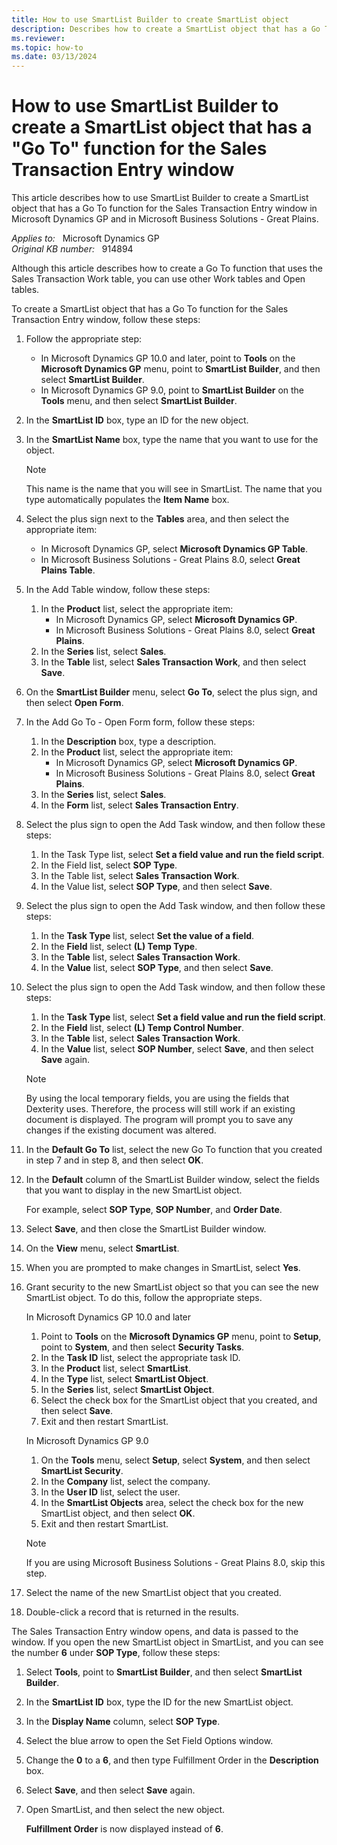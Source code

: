 ```yaml
---
title: How to use SmartList Builder to create SmartList object
description: Describes how to create a SmartList object that has a Go To function for the Sales Transaction Entry window in Microsoft Dynamics GP.
ms.reviewer: 
ms.topic: how-to
ms.date: 03/13/2024
---
```

# How to use SmartList Builder to create a SmartList object that has a "Go To" function for the Sales Transaction Entry window

This article describes how to use SmartList Builder to create a SmartList object that has a Go To function for the Sales Transaction Entry window in Microsoft Dynamics GP and in Microsoft Business Solutions - Great Plains.

_Applies to:_ &nbsp; Microsoft Dynamics GP  
_Original KB number:_ &nbsp; 914894

Although this article describes how to create a Go To function that uses the Sales Transaction Work table, you can use other Work tables and Open tables.

To create a SmartList object that has a Go To function for the Sales Transaction Entry window, follow these steps:

1. Follow the appropriate step:
   - In Microsoft Dynamics GP 10.0 and later, point to **Tools** on the **Microsoft Dynamics GP** menu, point to **SmartList Builder**, and then select **SmartList Builder**.
   - In Microsoft Dynamics GP 9.0, point to **SmartList Builder** on the **Tools** menu, and then select **SmartList Builder**.

2. In the **SmartList ID** box, type an ID for the new object.
3. In the **SmartList Name** box, type the name that you want to use for the object.

    > [!NOTE]
    > This name is the name that you will see in SmartList. The name that you type automatically populates the **Item Name** box.

4. Select the plus sign next to the **Tables** area, and then select the appropriate item:

   - In Microsoft Dynamics GP, select **Microsoft Dynamics GP Table**.
   - In Microsoft Business Solutions - Great Plains 8.0, select **Great Plains Table**.

5. In the Add Table window, follow these steps:
   1. In the **Product** list, select the appropriate item:
      - In Microsoft Dynamics GP, select **Microsoft Dynamics GP**.
      - In Microsoft Business Solutions - Great Plains 8.0, select **Great Plains**.
   2. In the **Series** list, select **Sales**.
   3. In the **Table** list, select **Sales Transaction Work**, and then select **Save**.

6. On the **SmartList Builder** menu, select **Go To**, select the plus sign, and then select **Open Form**.
7. In the Add Go To - Open Form form, follow these steps:
   1. In the **Description** box, type a description.
   2. In the **Product** list, select the appropriate item:
      - In Microsoft Dynamics GP, select **Microsoft Dynamics GP**.
      - In Microsoft Business Solutions - Great Plains 8.0, select **Great Plains**.
   3. In the **Series** list, select **Sales**.
   4. In the **Form** list, select **Sales Transaction Entry**.

8. Select the plus sign to open the Add Task window, and then follow these steps:
   1. In the Task Type list, select **Set a field value and run the field script**.
   2. In the Field list, select **SOP Type**.
   3. In the Table list, select **Sales Transaction Work**.
   4. In the Value list, select **SOP Type**, and then select **Save**.

9. Select the plus sign to open the Add Task window, and then follow these steps:
   1. In the **Task Type** list, select **Set the value of a field**.
   2. In the **Field** list, select **(L) Temp Type**.
   3. In the **Table** list, select **Sales Transaction Work**.
   4. In the **Value** list, select **SOP Type**, and then select **Save**.

10. Select the plus sign to open the Add Task window, and then follow these steps:
    1. In the **Task Type** list, select **Set a field value and run the field script**.
    2. In the **Field** list, select **(L) Temp Control Number**.
    3. In the **Table** list, select **Sales Transaction Work**.
    4. In the **Value** list, select **SOP Number**, select **Save**, and then select **Save**  again.

    > [!NOTE]
    > By using the local temporary fields, you are using the fields that Dexterity uses. Therefore, the process will still work if an existing document is displayed. The program will prompt you to save any changes if the existing document was altered.

11. In the **Default Go To** list, select the new Go To function that you created in step 7 and in step 8, and then select **OK**.
12. In the **Default** column of the SmartList Builder window, select the fields that you want to display in the new SmartList object.

    For example, select **SOP Type**, **SOP Number**, and **Order Date**.

13. Select **Save**, and then close the SmartList Builder window.
14. On the **View** menu, select **SmartList**.
15. When you are prompted to make changes in SmartList, select **Yes**.
16. Grant security to the new SmartList object so that you can see the new SmartList object. To do this, follow the appropriate steps.

    In Microsoft Dynamics GP 10.0 and later

    1. Point to **Tools** on the **Microsoft Dynamics GP** menu, point to **Setup**, point to **System**, and then select **Security Tasks**.
    2. In the **Task ID** list, select the appropriate task ID.
    3. In the **Product** list, select **SmartList**.
    4. In the **Type** list, select **SmartList Object**.
    5. In the **Series** list, select **SmartList Object**.
    6. Select the check box for the SmartList object that you created, and then select **Save**.
    7. Exit and then restart SmartList.

    In Microsoft Dynamics GP 9.0

    1. On the **Tools** menu, select **Setup**, select **System**, and then select **SmartList Security**.
    2. In the **Company** list, select the company.
    3. In the **User ID** list, select the user.
    4. In the **SmartList Objects** area, select the check box for the new SmartList object, and then select **OK**.
    5. Exit and then restart SmartList.

    > [!NOTE]
    > If you are using Microsoft Business Solutions - Great Plains 8.0, skip this step.

17. Select the name of the new SmartList object that you created.
18. Double-click a record that is returned in the results.

The Sales Transaction Entry window opens, and data is passed to the window. If you open the new SmartList object in SmartList, and you can see the number **6** under **SOP Type**, follow these steps:

1. Select **Tools**, point to **SmartList Builder**, and then select **SmartList Builder**.
2. In the **SmartList ID** box, type the ID for the new SmartList object.
3. In the **Display Name** column, select **SOP Type**.
4. Select the blue arrow to open the Set Field Options window.
5. Change the **0** to a **6**, and then type Fulfillment Order in the **Description** box.
6. Select **Save**, and then select **Save** again.
7. Open SmartList, and then select the new object.

   **Fulfillment Order** is now displayed instead of **6**.
